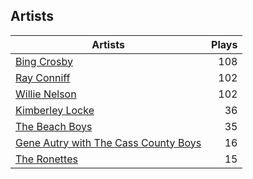 ## Artists
Artists | Plays 
----- | -----: 
[Bing Crosby](/artists/bing-crosby-1864) | 108
[Ray Conniff](/artists/ray-conniff-104848) | 102
[Willie Nelson](/artists/willie-nelson-631) | 102
[Kimberley Locke](/artists/kimberley-locke-122102) | 36
[The Beach Boys](/artists/the-beach-boys-3455) | 35
[Gene Autry with The Cass County Boys](/artists/gene-autry-with-the-cass-county-boys-120868) | 16
[The Ronettes](/artists/the-ronettes-89545) | 15

